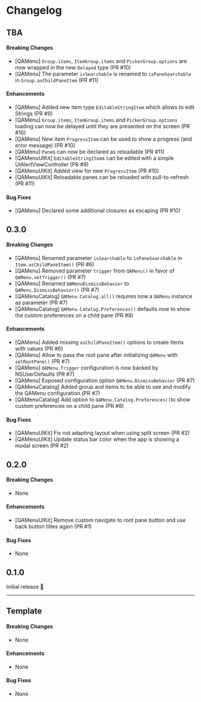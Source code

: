 # Changelog

## TBA

#### Breaking Changes

* [QAMenu] `Group.items`, `ItemGroup.items` and `PickerGroup.options` are now wrapped in the new `Delayed` type (PR #10)
* [QAMenu] The parameter `isSearchable` is renamed to `isPaneSearchable` in `Group.asChildPaneItem` (PR #11)

#### Enhancements

* [QAMenu] Added new item type `EditableStringItem` which allows to edit Strings (PR #9)
* [QAMenu] `Group.items`, `ItemGroup.items` and `PickerGroup.options` loading can now be delayed until they are presented on the screen (PR #10)
* [QAMenu] New item `ProgressItem` can be used to show a progress (and error message) (PR #10)
* [QAMenu] `Pane`s can now be declared as reloadable (PR #11)
* [QAMenuUIKit] `EditableStringItem`s can be edited with a simple UIAlertViewController (PR #9)
* [QAMenuUIKit] Added view for new `ProgressItem` (PR #10)
* [QAMenuUIKit] Reloadable panes can be reloaded with pull-to-refresh (PR #11)

#### Bug Fixes

* [QAMenu] Declared some additional closures as escaping (PR #10)

## 0.3.0

#### Breaking Changes

* [QAMenu] Renamed parameter `isSearchable` to `isPaneSearchable` in `Item.asChildPaneItem()` (PR #6)
* [QAMenu] Removed parameter `trigger` from `QAMenu()` in favor of `QAMenu.setTrigger()` (PR #7)
* [QAMenu] Renamed `QAMenuDismissBehavior` to `QAMenu.DismissBehavior()` (PR #7)
* [QAMenuCatalog] `QAMenu.Catalog.all()` requires now a `QAMenu` instance as parameter (PR #7)
* [QAMenuCatalog] `QAMenu.Catalog.Preferences()` defaults now to show the custom preferences on a child pane (PR #8)

#### Enhancements

* [QAMenu] Added missing `asChildPaneItem()` options to create items with values (PR #6)
* [QAMenu] Allow to pass the root pane after initializing `QAMenu` with `setRootPane()` (PR #7)
* [QAMenu] `QAMenu.Trigger` configuration is now backed by NSUserDefaults  (PR #7)
* [QAMenu] Exposed configuration option `QAMenu.DismissBehavior` (PR #7)
* [QAMenuCatalog] Added group and items to be able to see and modify the QAMenu configuration (PR #7)
* [QAMenuCatalog] Add option to `QAMenu.Catalog.Preferences()`to show custom preferences on a child pane (PR #8)

#### Bug Fixes

* [QAMenuUIKit] Fix not adapting layout when using split screen (PR #2)
* [QAMenuUIKit] Update status bar color when the app is showing a modal screen (PR #2)


## 0.2.0

#### Breaking Changes

* None

#### Enhancements

* [QAMenuUIKit] Remove custom navigate to root pane button and use back button titles again (PR #1)

#### Bug Fixes

* None


## 0.1.0

Initial release 🎉

- - - 

## Template

#### Breaking Changes

* None

#### Enhancements

* None

#### Bug Fixes

* None
